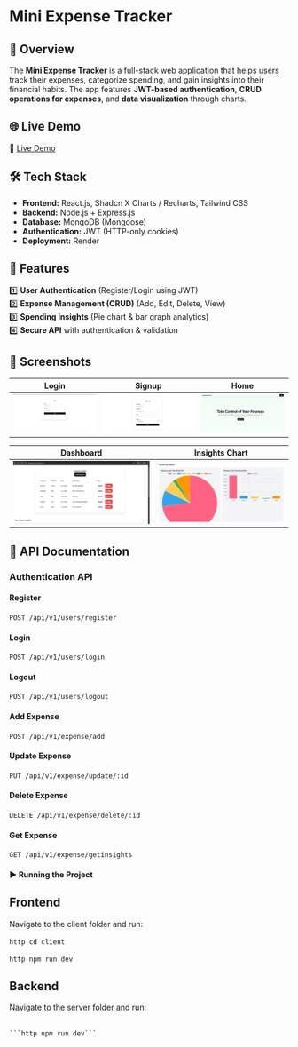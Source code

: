 # Mini Expense Tracker

## 🚀 Overview

The **Mini Expense Tracker** is a full-stack web application that helps users track their expenses, categorize spending, and gain insights into their financial habits. The app features **JWT-based authentication**, **CRUD operations for expenses**, and **data visualization** through charts.

## 🌐 Live Demo

🔗 [Live Demo](https://expense-tracker-frontend-yrfq.onrender.com/) 

## 🛠️ Tech Stack

- **Frontend:** React.js, Shadcn X Charts / Recharts, Tailwind CSS
- **Backend:** Node.js + Express.js 
- **Database:** MongoDB (Mongoose) 
- **Authentication:** JWT (HTTP-only cookies)
- **Deployment:** Render

## 🌟 Features

1️⃣ **User Authentication** (Register/Login using JWT)  
2️⃣ **Expense Management (CRUD)** (Add, Edit, Delete, View)  
3️⃣ **Spending Insights** (Pie chart & bar graph analytics)  
4️⃣ **Secure API** with authentication & validation

## 📸 Screenshots

| Login                               | Signup                                | Home                              |
| ----------------------------------- | ------------------------------------- | --------------------------------- |
| ![Login](./client/public/login.png) | ![Signup](./client/public/signup.png) | ![Home](./client/public/home.png) |

| Dashboard                                   | Insights Chart                            |
| ------------------------------------------- | ----------------------------------------- |
| ![Dashboard](./client/public/dashboard.png) | ![Insights](./client/public/insights.png) |

## 📜 API Documentation

### **Authentication API**

#### **Register**

```http
POST /api/v1/users/register
```

#### **Login**

```http
POST /api/v1/users/login
```

#### **Logout**

```http
POST /api/v1/users/logout
```

#### **Add Expense**

```http
POST /api/v1/expense/add
```

#### **Update Expense**

```http
PUT /api/v1/expense/update/:id
```

#### **Delete Expense**

```http
DELETE /api/v1/expense/delete/:id
```

#### **Get Expense**

```http
GET /api/v1/expense/getinsights
```


#### ▶️ Running the Project

## Frontend

Navigate to the client folder and run:

```http cd client```

```http npm run dev```

## Backend

Navigate to the server folder and run:

```http cd server'''

```http npm run dev```